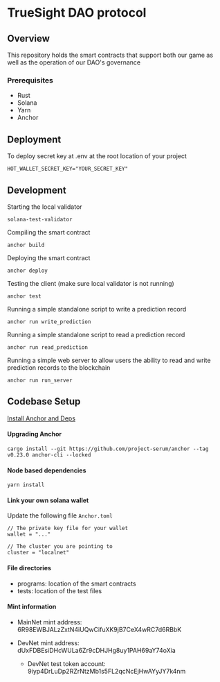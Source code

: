 # TrueSight DAO protocol

## Overview
This repository holds the smart contracts that support both our game as well as the operation of our DAO's governance

### Prerequisites
- Rust
- Solana
- Yarn
- Anchor

## Deployment

To deploy secret key at .env at the root location of your project
```
HOT_WALLET_SECRET_KEY="YOUR_SECRET_KEY"
```

## Development
Starting the local validator
```
solana-test-validator
```

Compiling the smart contract
```
anchor build
```

Deploying the smart contract
```
anchor deploy
```

Testing the client (make sure local validator is not running)

```
anchor test
```

Running a simple standalone script to write a prediction record
```
anchor run write_prediction
```

Running a simple standalone script to read a prediction record
```
anchor run read_prediction
```

Running a simple web server to allow users the ability to read and write prediction records to the blockchain
```
anchor run run_server
```


## Codebase Setup
[Install Anchor and Deps](https://project-serum.github.io/anchor/getting-started/installation.html#install-rust)


#### Upgrading Anchor
```
cargo install --git https://github.com/project-serum/anchor --tag v0.23.0 anchor-cli --locked

```

#### Node based dependencies
```
yarn install
```

#### Link your own solana wallet
Update the following file ```Anchor.toml``` 

```
// The private key file for your wallet
wallet = "..."

// The cluster you are pointing to
cluster = "localnet"
```

#### File directories
- programs: location of the smart contracts
- tests: location of the test files


#### Mint information
  - MainNet mint address: 6R98EWBJALzZxtN4iUQwCifuXK9jB7CeX4wRC7d6RBbK

  - DevNet mint address: dUxFDBEsiDHcWULa6Zr9cDHJHg8uy1PAH69aY74oXia
    - DevNet test token account: 9iyp4DrLuDp2RZrNtzMb1s5FL2qcNcEjHwAYyJY7k4nm